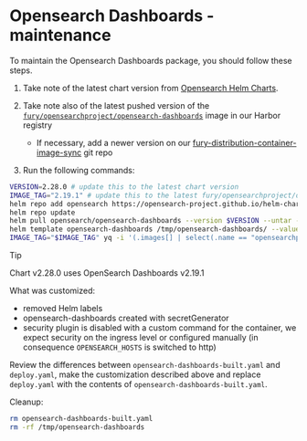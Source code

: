 # Opensearch Dashboards - maintenance

To maintain the Opensearch Dashboards package, you should follow these steps.

1. Take note of the latest chart version from [Opensearch Helm Charts][opensearch-helm-charts].
2. Take note also of the latest pushed version of the [`fury/opensearchproject/opensearch-dashboards`](https://registry.sighup.io/harbor/projects/37/repositories/opensearchproject%2Fopensearch-dashboards/artifacts-tab`) image in our Harbor registry
    - If necessary, add a newer version on our [fury-distribution-container-image-sync](https://github.com/sighupio/fury-distribution-container-image-sync/blob/main/modules/logging/images.yml#L36) git repo

3. Run the following commands:

  ```bash
  VERSION=2.28.0 # update this to the latest chart version
  IMAGE_TAG="2.19.1" # update this to the latest fury/opensearchproject/opensearch-dashboards image tag
  helm repo add opensearch https://opensearch-project.github.io/helm-charts/
  helm repo update
  helm pull opensearch/opensearch-dashboards --version $VERSION --untar --untardir /tmp # this command will download the chart in /tmp/opensearch-dashboards
  helm template opensearch-dashboards /tmp/opensearch-dashboards/ --values MAINTENANCE.values.yaml --set "image.tag"="$IMAGE_TAG" -n logging > opensearch-dashboards-built.yaml
  IMAGE_TAG="$IMAGE_TAG" yq -i '(.images[] | select(.name == "opensearchproject/opensearch-dashboards")).newTag |= env(IMAGE_TAG)' kustomization.yaml
  ```

  > [!TIP]
  > Chart v2.28.0 uses OpenSearch Dashboards v2.19.1

What was customized:

- removed Helm labels
- opensearch-dashboards created with secretGenerator
- security plugin is disabled with a custom command for the container, we expect security on the ingress level or configured manually (in consequence `OPENSEARCH_HOSTS` is switched to http)

Review the differences between `opensearch-dashboards-built.yaml` and `deploy.yaml`, make the customization described above and replace `deploy.yaml` with the contents of `opensearch-dashboards-built.yaml`.

Cleanup:

```bash
rm opensearch-dashboards-built.yaml
rm -rf /tmp/opensearch-dashboards
```

[opensearch-helm-charts]: https://github.com/opensearch-project/helm-charts/releases
